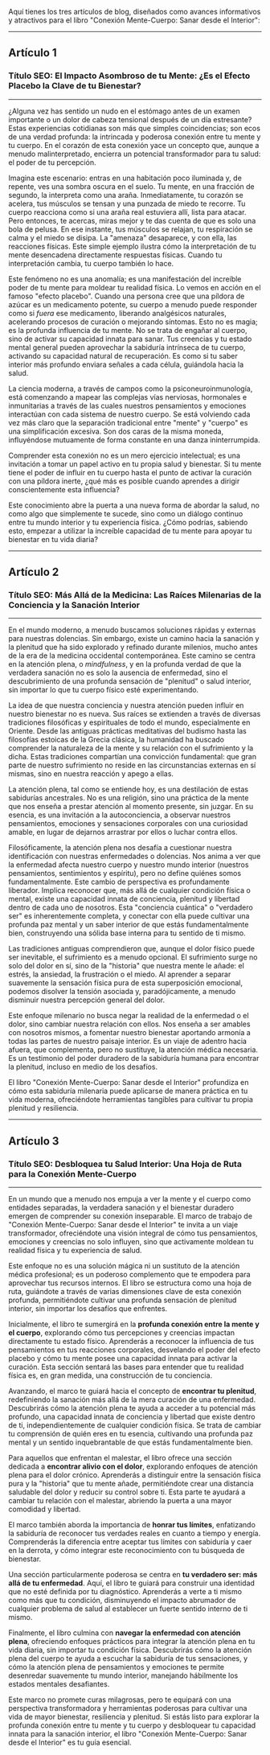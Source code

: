 Aquí tienes los tres artículos de blog, diseñados como avances informativos y atractivos para el libro "Conexión Mente-Cuerpo: Sanar desde el Interior":

---

## Artículo 1

### Título SEO: **El Impacto Asombroso de tu Mente: ¿Es el Efecto Placebo la Clave de tu Bienestar?**

---

¿Alguna vez has sentido un nudo en el estómago antes de un examen importante o un dolor de cabeza tensional después de un día estresante? Estas experiencias cotidianas son más que simples coincidencias; son ecos de una verdad profunda: la intrincada y poderosa conexión entre tu mente y tu cuerpo. En el corazón de esta conexión yace un concepto que, aunque a menudo malinterpretado, encierra un potencial transformador para tu salud: el poder de tu percepción.

Imagina este escenario: entras en una habitación poco iluminada y, de repente, ves una sombra oscura en el suelo. Tu mente, en una fracción de segundo, la interpreta como una araña. Inmediatamente, tu corazón se acelera, tus músculos se tensan y una punzada de miedo te recorre. Tu cuerpo reacciona como si una araña real estuviera allí, lista para atacar. Pero entonces, te acercas, miras mejor y te das cuenta de que es solo una bola de pelusa. En ese instante, tus músculos se relajan, tu respiración se calma y el miedo se disipa. La "amenaza" desaparece, y con ella, las reacciones físicas. Este simple ejemplo ilustra cómo la interpretación de tu mente desencadena directamente respuestas físicas. Cuando tu interpretación cambia, tu cuerpo también lo hace.

Este fenómeno no es una anomalía; es una manifestación del increíble poder de tu mente para moldear tu realidad física. Lo vemos en acción en el famoso "efecto placebo". Cuando una persona cree que una píldora de azúcar es un medicamento potente, su cuerpo a menudo puede responder como si *fuera* ese medicamento, liberando analgésicos naturales, acelerando procesos de curación o mejorando síntomas. Esto no es magia; es la profunda influencia de tu mente. No se trata de engañar al cuerpo, sino de activar su capacidad innata para sanar. Tus creencias y tu estado mental general pueden aprovechar la sabiduría intrínseca de tu cuerpo, activando su capacidad natural de recuperación. Es como si tu saber interior más profundo enviara señales a cada célula, guiándola hacia la salud.

La ciencia moderna, a través de campos como la psiconeuroinmunología, está comenzando a mapear las complejas vías nerviosas, hormonales e inmunitarias a través de las cuales nuestros pensamientos y emociones interactúan con cada sistema de nuestro cuerpo. Se está volviendo cada vez más claro que la separación tradicional entre "mente" y "cuerpo" es una simplificación excesiva. Son dos caras de la misma moneda, influyéndose mutuamente de forma constante en una danza ininterrumpida.

Comprender esta conexión no es un mero ejercicio intelectual; es una invitación a tomar un papel activo en tu propia salud y bienestar. Si tu mente tiene el poder de influir en tu cuerpo hasta el punto de activar la curación con una píldora inerte, ¿qué más es posible cuando aprendes a dirigir conscientemente esta influencia?

Este conocimiento abre la puerta a una nueva forma de abordar la salud, no como algo que simplemente te sucede, sino como un diálogo continuo entre tu mundo interior y tu experiencia física. ¿Cómo podrías, sabiendo esto, empezar a utilizar la increíble capacidad de tu mente para apoyar tu bienestar en tu vida diaria?

---

## Artículo 2

### Título SEO: **Más Allá de la Medicina: Las Raíces Milenarias de la Conciencia y la Sanación Interior**

---

En el mundo moderno, a menudo buscamos soluciones rápidas y externas para nuestras dolencias. Sin embargo, existe un camino hacia la sanación y la plenitud que ha sido explorado y refinado durante milenios, mucho antes de la era de la medicina occidental contemporánea. Este camino se centra en la atención plena, o *mindfulness*, y en la profunda verdad de que la verdadera sanación no es solo la ausencia de enfermedad, sino el descubrimiento de una profunda sensación de "plenitud" o salud interior, sin importar lo que tu cuerpo físico esté experimentando.

La idea de que nuestra conciencia y nuestra atención pueden influir en nuestro bienestar no es nueva. Sus raíces se extienden a través de diversas tradiciones filosóficas y espirituales de todo el mundo, especialmente en Oriente. Desde las antiguas prácticas meditativas del budismo hasta las filosofías estoicas de la Grecia clásica, la humanidad ha buscado comprender la naturaleza de la mente y su relación con el sufrimiento y la dicha. Estas tradiciones compartían una convicción fundamental: que gran parte de nuestro sufrimiento no reside en las circunstancias externas en sí mismas, sino en nuestra reacción y apego a ellas.

La atención plena, tal como se entiende hoy, es una destilación de estas sabidurías ancestrales. No es una religión, sino una práctica de la mente que nos enseña a prestar atención al momento presente, sin juzgar. En su esencia, es una invitación a la autoconciencia, a observar nuestros pensamientos, emociones y sensaciones corporales con una curiosidad amable, en lugar de dejarnos arrastrar por ellos o luchar contra ellos.

Filosóficamente, la atención plena nos desafía a cuestionar nuestra identificación con nuestras enfermedades o dolencias. Nos anima a ver que la enfermedad afecta nuestro cuerpo y nuestro mundo interior (nuestros pensamientos, sentimientos y espíritu), pero no define quiénes somos fundamentalmente. Este cambio de perspectiva es profundamente liberador. Implica reconocer que, más allá de cualquier condición física o mental, existe una capacidad innata de conciencia, plenitud y libertad dentro de cada uno de nosotros. Esta "conciencia cuántica" o "verdadero ser" es inherentemente completa, y conectar con ella puede cultivar una profunda paz mental y un saber interior de que estás fundamentalmente bien, construyendo una sólida base interna para tu sentido de ti mismo.

Las tradiciones antiguas comprendieron que, aunque el dolor físico puede ser inevitable, el sufrimiento es a menudo opcional. El sufrimiento surge no solo del dolor en sí, sino de la "historia" que nuestra mente le añade: el estrés, la ansiedad, la frustración o el miedo. Al aprender a separar suavemente la sensación física pura de esta superposición emocional, podemos disolver la tensión asociada y, paradójicamente, a menudo disminuir nuestra percepción general del dolor.

Este enfoque milenario no busca negar la realidad de la enfermedad o el dolor, sino cambiar nuestra relación con ellos. Nos enseña a ser amables con nosotros mismos, a fomentar nuestro bienestar aportando armonía a todas las partes de nuestro paisaje interior. Es un viaje de adentro hacia afuera, que complementa, pero no sustituye, la atención médica necesaria. Es un testimonio del poder duradero de la sabiduría humana para encontrar la plenitud, incluso en medio de los desafíos.

El libro "Conexión Mente-Cuerpo: Sanar desde el Interior" profundiza en cómo esta sabiduría milenaria puede aplicarse de manera práctica en tu vida moderna, ofreciéndote herramientas tangibles para cultivar tu propia plenitud y resiliencia.

---

## Artículo 3

### Título SEO: **Desbloquea tu Salud Interior: Una Hoja de Ruta para la Conexión Mente-Cuerpo**

---

En un mundo que a menudo nos empuja a ver la mente y el cuerpo como entidades separadas, la verdadera sanación y el bienestar duradero emergen de comprender su conexión inseparable. El marco de trabajo de "Conexión Mente-Cuerpo: Sanar desde el Interior" te invita a un viaje transformador, ofreciéndote una visión integral de cómo tus pensamientos, emociones y creencias no solo influyen, sino que activamente moldean tu realidad física y tu experiencia de salud.

Este enfoque no es una solución mágica ni un sustituto de la atención médica profesional; es un poderoso complemento que te empodera para aprovechar tus recursos internos. El libro se estructura como una hoja de ruta, guiándote a través de varias dimensiones clave de esta conexión profunda, permitiéndote cultivar una profunda sensación de plenitud interior, sin importar los desafíos que enfrentes.

Inicialmente, el libro te sumergirá en la **profunda conexión entre la mente y el cuerpo**, explorando cómo tus percepciones y creencias impactan directamente tu estado físico. Aprenderás a reconocer la influencia de tus pensamientos en tus reacciones corporales, desvelando el poder del efecto placebo y cómo tu mente posee una capacidad innata para activar la curación. Esta sección sentará las bases para entender que tu realidad física es, en gran medida, una construcción de tu conciencia.

Avanzando, el marco te guiará hacia el concepto de **encontrar tu plenitud**, redefiniendo la sanación más allá de la mera curación de una enfermedad. Descubrirás cómo la atención plena te ayuda a acceder a tu potencial más profundo, una capacidad innata de conciencia y libertad que existe dentro de ti, independientemente de cualquier condición física. Se trata de cambiar tu comprensión de quién eres en tu esencia, cultivando una profunda paz mental y un sentido inquebrantable de que estás fundamentalmente bien.

Para aquellos que enfrentan el malestar, el libro ofrece una sección dedicada a **encontrar alivio con el dolor**, explorando enfoques de atención plena para el dolor crónico. Aprenderás a distinguir entre la sensación física pura y la "historia" que tu mente añade, permitiéndote crear una distancia saludable del dolor y reducir su control sobre ti. Esta parte te ayudará a cambiar tu relación con el malestar, abriendo la puerta a una mayor comodidad y libertad.

El marco también aborda la importancia de **honrar tus límites**, enfatizando la sabiduría de reconocer tus verdades reales en cuanto a tiempo y energía. Comprenderás la diferencia entre aceptar tus límites con sabiduría y caer en la derrota, y cómo integrar este reconocimiento con tu búsqueda de bienestar.

Una sección particularmente poderosa se centra en **tu verdadero ser: más allá de tu enfermedad**. Aquí, el libro te guiará para construir una identidad que no esté definida por tu diagnóstico. Aprenderás a verte a ti mismo como más que tu condición, disminuyendo el impacto abrumador de cualquier problema de salud al establecer un fuerte sentido interno de ti mismo.

Finalmente, el libro culmina con **navegar la enfermedad con atención plena**, ofreciendo enfoques prácticos para integrar la atención plena en tu vida diaria, sin importar tu condición física. Descubrirás cómo la atención plena del cuerpo te ayuda a escuchar la sabiduría de tus sensaciones, y cómo la atención plena de pensamientos y emociones te permite desenredar suavemente tu mundo interior, manejando hábilmente los estados mentales desafiantes.

Este marco no promete curas milagrosas, pero te equipará con una perspectiva transformadora y herramientas poderosas para cultivar una vida de mayor bienestar, resiliencia y plenitud. Si estás listo para explorar la profunda conexión entre tu mente y tu cuerpo y desbloquear tu capacidad innata para la sanación interior, el libro "Conexión Mente-Cuerpo: Sanar desde el Interior" es tu guía esencial.
